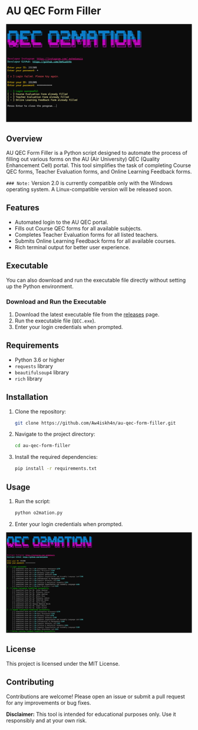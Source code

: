 # AU QEC Form Filler

![Banner](screenshots/interface.png)

## Overview

AU QEC Form Filler is a Python script designed to automate the process of filling out various forms on the AU (Air University) QEC (Quality Enhancement Cell) portal. This tool simplifies the task of completing Course QEC forms, Teacher Evaluation forms, and Online Learning Feedback forms.

`### Note:` Version 2.0 is currently compatible only with the Windows operating system. A Linux-compatible version will be released soon.

## Features

- Automated login to the AU QEC portal.
- Fills out Course QEC forms for all available subjects.
- Completes Teacher Evaluation forms for all listed teachers.
- Submits Online Learning Feedback forms for all available courses.
- Rich terminal output for better user experience.

## Executable

You can also download and run the executable file directly without setting up the Python environment. 

### Download and Run the Executable

1. Download the latest executable file from the [releases](https://github.com/Aw4iskh4n/au-qec-form-filler/releases) page.
2. Run the executable file (`QEC.exe`).
3. Enter your login credentials when prompted.

## Requirements

- Python 3.6 or higher
- `requests` library
- `beautifulsoup4` library
- `rich` library

## Installation

1. Clone the repository:
    ```bash
    git clone https://github.com/Aw4iskh4n/au-qec-form-filler.git
    ```
2. Navigate to the project directory:
    ```bash
    cd au-qec-form-filler
    ```
3. Install the required dependencies:
    ```bash
    pip install -r requirements.txt
    ```

## Usage

1. Run the script:
    ```bash
    python o2mation.py
    ```
2. Enter your login credentials when prompted.

![Banner](screenshots/filled.png)

## License

This project is licensed under the MIT License.

## Contributing

Contributions are welcome! Please open an issue or submit a pull request for any improvements or bug fixes.



**Disclaimer:** This tool is intended for educational purposes only. Use it responsibly and at your own risk.
